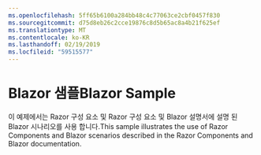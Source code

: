 ```yaml
---
ms.openlocfilehash: 5ff65b6100a284bb48c4c77063ce2cbf0457f830
ms.sourcegitcommit: d75d8eb26c2cce19876c8d5b65ac8a4b21f625ef
ms.translationtype: MT
ms.contentlocale: ko-KR
ms.lasthandoff: 02/19/2019
ms.locfileid: "59515577"
---
```

# <a name="blazor-sample"></a><span data-ttu-id="5a76b-101">Blazor 샘플</span><span class="sxs-lookup"><span data-stu-id="5a76b-101">Blazor Sample</span></span>

<span data-ttu-id="5a76b-102">이 예제에서는 Razor 구성 요소 및 Razor 구성 요소 및 Blazor 설명서에 설명 된 Blazor 시나리오를 사용 합니다.</span><span class="sxs-lookup"><span data-stu-id="5a76b-102">This sample illustrates the use of Razor Components and Blazor scenarios described in the Razor Components and Blazor documentation.</span></span>
